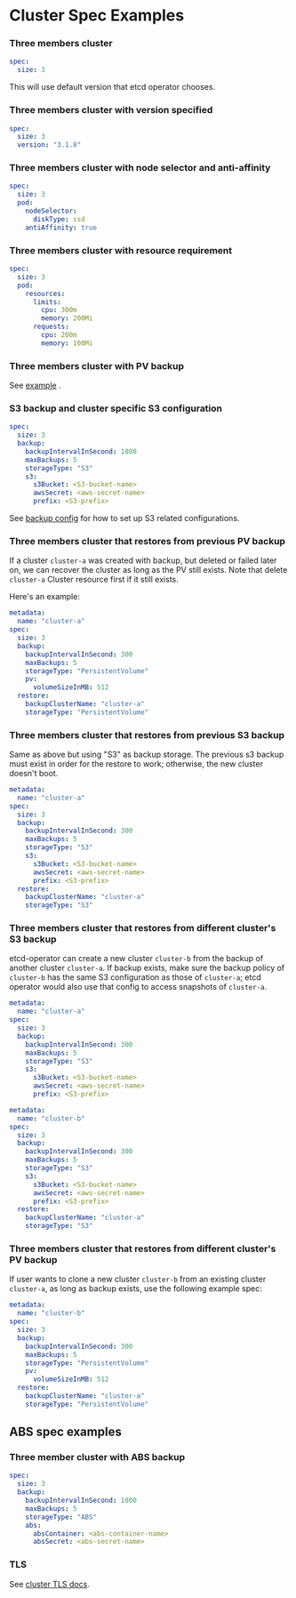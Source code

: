 # Cluster Spec Examples

### Three members cluster

```yaml
spec:
  size: 3
```

This will use default version that etcd operator chooses.

### Three members cluster with version specified

```yaml
spec:
  size: 3
  version: "3.1.8"
```

### Three members cluster with node selector and anti-affinity

```yaml
spec:
  size: 3
  pod:
    nodeSelector:
      diskType: ssd
    antiAffinity: true
```

### Three members cluster with resource requirement

```yaml
spec:
  size: 3
  pod:
    resources:
      limits:
        cpu: 300m
        memory: 200Mi
      requests:
        cpu: 200m
        memory: 100Mi
```

### Three members cluster with PV backup

See [example](../../example/example-etcd-cluster-with-backup.yaml) .

### S3 backup and cluster specific S3 configuration

```yaml
spec:
  size: 3
  backup:
    backupIntervalInSecond: 1800
    maxBackups: 5
    storageType: "S3"
    s3:
      s3Bucket: <S3-bucket-name>
      awsSecret: <aws-secret-name>
      prefix: <S3-prefix>
```

See [backup config](./backup_config.md) for how to set up S3 related configurations.

### Three members cluster that restores from previous PV backup

If a cluster `cluster-a` was created with backup, but deleted or failed later on,
we can recover the cluster as long as the PV still exists.
Note that delete `cluster-a` Cluster resource first if it still exists.

Here's an example:

```yaml
metadata:
  name: "cluster-a"
spec:
  size: 3
  backup:
    backupIntervalInSecond: 300
    maxBackups: 5
    storageType: "PersistentVolume"
    pv:
      volumeSizeInMB: 512
  restore:
    backupClusterName: "cluster-a"
    storageType: "PersistentVolume"
```

### Three members cluster that restores from previous S3 backup

Same as above but using "S3" as backup storage. The previous s3 backup must exist 
in order for the restore to work; otherwise, the new cluster doesn't boot.

```yaml
metadata:
  name: "cluster-a"
spec:
  size: 3
  backup:
    backupIntervalInSecond: 300
    maxBackups: 5
    storageType: "S3"
    s3:
      s3Bucket: <S3-bucket-name>
      awsSecret: <aws-secret-name>
      prefix: <S3-prefix>
  restore:
    backupClusterName: "cluster-a"
    storageType: "S3"
```

### Three members cluster that restores from different cluster's S3 backup

etcd-operator can create a new cluster `cluster-b` from the backup of another cluster `cluster-a`. If backup exists, make sure the backup policy of `cluster-b` has the same S3 configuration as those of `cluster-a`; etcd operator would also use that config to access snapshots of `cluster-a`.

```yaml
metadata:
  name: "cluster-a"
spec:
  size: 3
  backup:
    backupIntervalInSecond: 300
    maxBackups: 5
    storageType: "S3"
    s3:
      s3Bucket: <S3-bucket-name>
      awsSecret: <aws-secret-name>
      prefix: <S3-prefix>
```

```yaml
metadata:
  name: "cluster-b"
spec:
  size: 3
  backup:
    backupIntervalInSecond: 300
    maxBackups: 5
    storageType: "S3"
    s3:
      s3Bucket: <S3-bucket-name>
      awsSecret: <aws-secret-name>
      prefix: <S3-prefix>
  restore:
    backupClusterName: "cluster-a"
    storageType: "S3"
```


### Three members cluster that restores from different cluster's PV backup

If user wants to clone a new cluster `cluster-b` from an existing cluster `cluster-a`,
as long as backup exists, use the following example spec:

```yaml
metadata:
  name: "cluster-b"
spec:
  size: 3
  backup:
    backupIntervalInSecond: 300
    maxBackups: 5
    storageType: "PersistentVolume"
    pv:
      volumeSizeInMB: 512
  restore:
    backupClusterName: "cluster-a"
    storageType: "PersistentVolume"
```

## ABS spec examples

### Three member cluster with ABS backup

```yaml
spec:
  size: 3
  backup:
    backupIntervalInSecond: 1800
    maxBackups: 5
    storageType: "ABS"
    abs:
      absContainer: <abs-container-name>
      absSecret: <abs-secret-name>
```

### TLS

See [cluster TLS docs](./cluster_tls.md).
